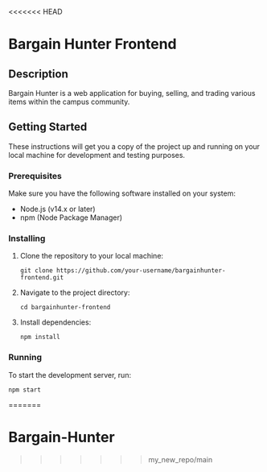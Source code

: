 <<<<<<< HEAD
# Bargain Hunter Frontend

## Description

Bargain Hunter is a web application for buying, selling, and trading various items within the campus community.

## Getting Started

These instructions will get you a copy of the project up and running on your local machine for development and testing purposes.

### Prerequisites

Make sure you have the following software installed on your system:

- Node.js (v14.x or later)
- npm (Node Package Manager)

### Installing

1. Clone the repository to your local machine:

   ```
   git clone https://github.com/your-username/bargainhunter-frontend.git
   ```

2. Navigate to the project directory:

   ```
   cd bargainhunter-frontend
   ```

3. Install dependencies:

   ```
   npm install
   ```

### Running

To start the development server, run:

```
npm start
```
=======
# Bargain-Hunter
>>>>>>> my_new_repo/main
